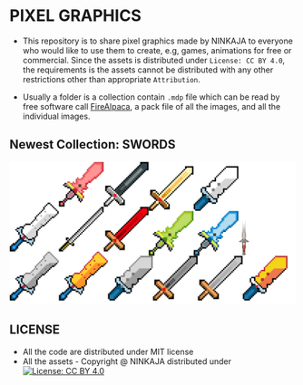 # PIXEL GRAPHICS

* This repository is to share pixel graphics made by NINKAJA to everyone who would like to use them to create, e.g, games, animations for free or commercial. Since the assets is distributed under `License: CC BY 4.0`, the requirements is the assets cannot be distributed with any other restrictions other than appropriate `Attribution`.

* Usually a folder is a collection contain `.mdp` file which can be read by free software call [FireAlpaca](http://firealpaca.com/), a pack file of all the images, and all the individual images.

## Newest Collection: SWORDS
![swords](https://raw.githubusercontent.com/ninkaja/pixel-graphics/master/swords/swords.png)

## LICENSE
* All the code are distributed under MIT license
* All the assets - Copyright @ NINKAJA distributed under [![License: CC BY 4.0](https://licensebuttons.net/l/by/4.0/80x15.png)](https://creativecommons.org/licenses/by/4.0/)
